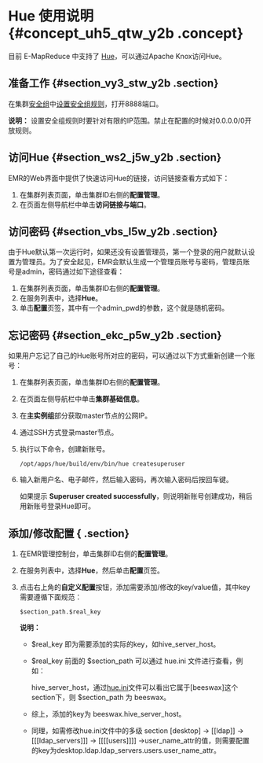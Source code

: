 # Hue 使用说明 {#concept_uh5_qtw_y2b .concept}

目前 E-MapReduce 中支持了 [Hue](http://gethue.com/)，可以通过Apache Knox访问Hue。

## 准备工作 {#section_vy3_stw_y2b .section}

在集群[安全组](cn.zh-CN/用户指南/集群/安全组.md#)中[设置安全组规则](https://help.aliyun.com/document_detail/25471.html)，打开8888端口。

**说明：** 设置安全组规则时要针对有限的IP范围。禁止在配置的时候对0.0.0.0/0开放规则。

## 访问Hue {#section_ws2_j5w_y2b .section}

EMR的Web界面中提供了快速访问Hue的链接，访问链接查看方式如下：

1.  在集群列表页面，单击集群ID右侧的**配置管理**。
2.  在页面左侧导航栏中单击**访问链接与端口**。

## 访问密码 {#section_vbs_l5w_y2b .section}

由于Hue默认第一次运行时，如果还没有设置管理员，第一个登录的用户就默认设置为管理员。为了安全起见，EMR会默认生成一个管理员账号与密码，管理员账号是admin，密码通过如下途径查看：

1.  在集群列表页面，单击集群ID右侧的**配置管理**。
2.  在服务列表中，选择**Hue**。
3.  单击**配置**页签，其中有一个admin\_pwd的参数，这个就是随机密码。

## 忘记密码 {#section_ekc_p5w_y2b .section}

如果用户忘记了自己的Hue账号所对应的密码，可以通过以下方式重新创建一个账号：

1.  在集群列表页面，单击集群ID右侧的**配置管理**。
2.  在页面左侧导航栏中单击**集群基础信息**。
3.  在**主实例组**部分获取master节点的公网IP。
4.  通过SSH方式登录master节点。
5.  执行以下命令，创建新账号。

    ```
    /opt/apps/hue/build/env/bin/hue createsuperuser
    ```

6.  输入新用户名、电子邮件，然后输入密码，再次输入密码后按回车键。

    如果提示 **Superuser created successfully**，则说明新账号创建成功，稍后用新账号登录Hue即可。


## 添加/修改配置 { .section}

1.  在EMR管理控制台，单击集群ID右侧的**配置管理**。
2.  在服务列表中，选择**Hue**，然后单击**配置**页签。
3.  点击右上角的**自定义配置**按钮，添加需要添加/修改的key/value值，其中key需要遵循下面规范：

    ```
    $section_path.$real_key
    ```

    **说明：** 

    -   $real\_key 即为需要添加的实际的key，如hive\_server\_host。
    -   $real\_key 前面的 $section\_path 可以通过 hue.ini 文件进行查看，例如：

        hive\_server\_host，通过[hue.ini](https://github.com/cloudera/hue/blob/release-4.1.0/desktop/conf.dist/hue.ini)文件可以看出它属于\[beeswax\]这个section下，则 $section\_path 为 beeswax。

    -   综上，添加的key为 beeswax.hive\_server\_host。
    -   同理，如需修改hue.ini文件中的多级 section \[desktop\] -\> \[\[ldap\]\] -\> \[\[\[ldap\_servers\]\]\] -\> \[\[\[\[users\]\]\]\] -\>user\_name\_attr的值，则需要配置的key为desktop.ldap.ldap\_servers.users.user\_name\_attr。

